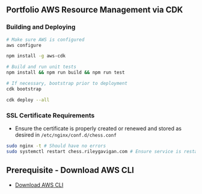 ## Portfolio AWS Resource Management via CDK

### Building and Deploying
```sh
# Make sure AWS is configured
aws configure

npm install -g aws-cdk

# Build and run unit tests
npm install && npm run build && npm run test

# If necessary, bootstrap prior to deployment
cdk bootstrap

cdk deploy --all
```

### SSL Certificate Requirements
* Ensure the certificate is properly created or renewed and stored as desired in `/etc/nginx/conf.d/chess.conf`

```sh
sudo nginx -t # Should have no errors
sudo systemctl restart chess.rileygavigan.com # Ensure service is restarted and working with SSL
```
## Prerequisite - Download AWS CLI
* [Download AWS CLI](https://aws.amazon.com/cli/)